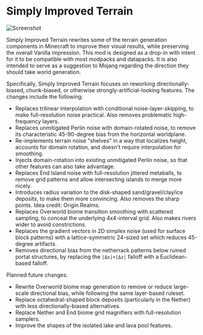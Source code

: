 # Simply Improved Terrain

![Screenshot](https://user-images.githubusercontent.com/8829856/113992706-b7355300-9821-11eb-8d38-c69038ac9f03.png)

Simply Improved Terrain rewrites some of the terrain generation components in Minecraft to improve their visual results, while preserving the overall Vanilla impression. This mod is designed as a drop-in with intent for it to be compatible with most modpacks and datapacks. It is also intended to serve as a suggestion to Mojang regarding the direction they should take world generation.

Specifically, Simply Improved Terrain focuses on reworking directionally-biased, chunk-biased, or otherwise strongly-artificial-looking features. The changes include the following:
- Replaces trilinear interpolation with conditional noise-layer-skipping, to make full-resolution noise practical. Also removes problematic high-frequency layers.
- Replaces unmitigated Perlin noise with domain-rotated noise, to remove its characteristic 45-90-degree bias from the horizontal worldplane.
- Re-implements terrain noise "shelves" in a way that localizes height, accounts for domain rotation, and doesn't require interpolation for smoothing.
- Injects domain-rotation into existing unmitigated Perlin noise, so that other features can also take advantage.
- Replaces End Island noise with full-resolution jittered metaballs, to remove grid patterns and allow intersecting islands to merge more nicely.
- Introduces radius variation to the disk-shaped sand/gravel/clay/ice deposits, to make them more convincing. Also removes the sharp points. Idea credit: Origin Realms.
- Replaces Overworld biome transition smoothing with scattered sampling, to conceal the underlying 4x4-interval grid. Also makes rivers wider to avoid constrictions.
- Replaces the gradient vectors in 2D simplex noise (used for surface block patterns) with a lattice-symmetric 24-sized set which reduces 45-degree artifacts.
- Removes directional bias from the netherrack patterns below ruined portal structures, by replacing the `|Δx|+|Δz|` falloff with a Euclidean-based falloff.

Planned future changes:
- Rewrite Overworld biome map generation to remove or reduce large-scale directional bias, while following the same layer-based ruleset.
- Replace octahedral-shaped block deposits (particularly in the Nether) with less directionally-biased alternatives.
- Replace Nether and End biome grid magnifiers with full-resolution samplers.
- Improve the shapes of the isolated lake and lava pool features.